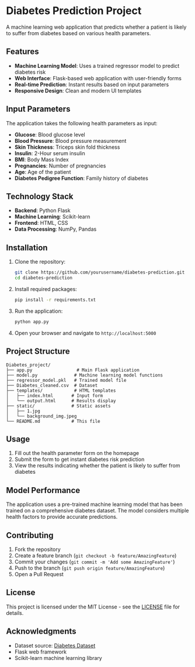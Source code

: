 # Diabetes Prediction Project

A machine learning web application that predicts whether a patient is likely to suffer from diabetes based on various health parameters.

## Features

- **Machine Learning Model**: Uses a trained regressor model to predict diabetes risk
- **Web Interface**: Flask-based web application with user-friendly forms
- **Real-time Prediction**: Instant results based on input parameters
- **Responsive Design**: Clean and modern UI templates

## Input Parameters

The application takes the following health parameters as input:

- **Glucose**: Blood glucose level
- **Blood Pressure**: Blood pressure measurement
- **Skin Thickness**: Triceps skin fold thickness
- **Insulin**: 2-Hour serum insulin
- **BMI**: Body Mass Index
- **Pregnancies**: Number of pregnancies
- **Age**: Age of the patient
- **Diabetes Pedigree Function**: Family history of diabetes

## Technology Stack

- **Backend**: Python Flask
- **Machine Learning**: Scikit-learn
- **Frontend**: HTML, CSS
- **Data Processing**: NumPy, Pandas

## Installation

1. Clone the repository:
   ```bash
   git clone https://github.com/yourusername/diabetes-prediction.git
   cd diabetes-prediction
   ```

2. Install required packages:
   ```bash
   pip install -r requirements.txt
   ```

3. Run the application:
   ```bash
   python app.py
   ```

4. Open your browser and navigate to `http://localhost:5000`

## Project Structure

```
Diabetes_project/
├── app.py                 # Main Flask application
├── model.py              # Machine learning model functions
├── regressor_model.pkl   # Trained model file
├── Diabetes_cleaned.csv  # Dataset
├── templates/            # HTML templates
│   ├── index.html       # Input form
│   └── output.html      # Results display
├── static/              # Static assets
│   ├── 1.jpg
│   └── background_img.jpeg
└── README.md            # This file
```

## Usage

1. Fill out the health parameter form on the homepage
2. Submit the form to get instant diabetes risk prediction
3. View the results indicating whether the patient is likely to suffer from diabetes

## Model Performance

The application uses a pre-trained machine learning model that has been trained on a comprehensive diabetes dataset. The model considers multiple health factors to provide accurate predictions.

## Contributing

1. Fork the repository
2. Create a feature branch (`git checkout -b feature/AmazingFeature`)
3. Commit your changes (`git commit -m 'Add some AmazingFeature'`)
4. Push to the branch (`git push origin feature/AmazingFeature`)
5. Open a Pull Request

## License

This project is licensed under the MIT License - see the [LICENSE](LICENSE) file for details.

## Acknowledgments

- Dataset source: [Diabetes Dataset](https://www.kaggle.com/datasets/uciml/diabetes-database)
- Flask web framework
- Scikit-learn machine learning library
